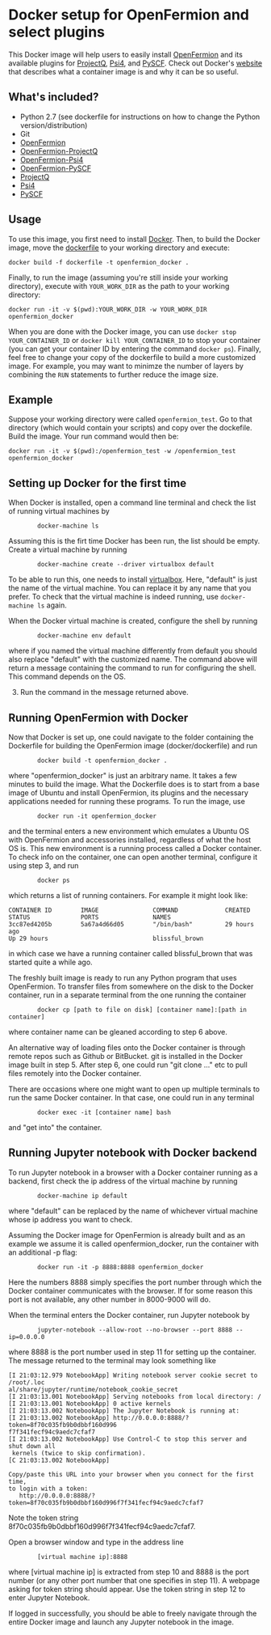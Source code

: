 # Docker setup for OpenFermion and select plugins

This Docker image will help users to easily install [OpenFermion](https://github.com/quantumlib/OpenFermion) and its available plugins for [ProjectQ](https://github.com/ProjectQ-Framework/ProjectQ), [Psi4](https://github.com/quantumlib/OpenFermion-Psi4), and [PySCF](https://github.com/quantumlib/OpenFermion-PySCF). Check out Docker's [website](https://www.docker.com/what-container) that describes what a container image is and why it can be so useful.


## What's included?

- Python 2.7 (see dockerfile for instructions on how to change the Python version/distribution)
- Git
- [OpenFermion](https://github.com/quantumlib/OpenFermion)
- [OpenFermion-ProjectQ](https://github.com/quantumlib/OpenFermion-ProjectQ)
- [OpenFermion-Psi4](https://github.com/quantumlib/OpenFermion-Psi4)
- [OpenFermion-PySCF](https://github.com/quantumlib/OpenFermion-PySCF)
- [ProjectQ](https://projectq.ch)
- [Psi4](http://www.psicode.org)
- [PySCF](https://github.com/sunqm/pyscf)


## Usage

To use this image, you first need to install [Docker](https://www.docker.com/).
Then, to build the Docker image, move the
[dockerfile](https://github.com/quantumlib/OpenFermion/blob/master/docker/dockerfile)
to your working directory and execute:

```
docker build -f dockerfile -t openfermion_docker .
```

Finally, to run the image (assuming you're still inside your working directory), execute with `YOUR_WORK_DIR` as the path to your working directory:

```
docker run -it -v $(pwd):YOUR_WORK_DIR -w YOUR_WORK_DIR openfermion_docker
```

When you are done with the Docker image, you can use `docker stop
YOUR_CONTAINER_ID` or `docker kill YOUR_CONTAINER_ID` to stop your container
(you can get your container ID by entering the command `docker ps`). Finally,
feel free to change your copy of the dockerfile to build a more customized
image. For example, you may want to minimze the number of layers by combining the `RUN` statements to further reduce the image size.


## Example

Suppose your working directory were called `openfermion_test`. Go to that
directory (which would contain your scripts) and copy over the dockefile. Build the image. Your run command would then be:

```
docker run -it -v $(pwd):/openfermion_test -w /openfermion_test openfermion_docker
```


## Setting up Docker for the first time


When Docker is installed, open a command line terminal and check the list of
running virtual machines by

```
        docker-machine ls
```

Assuming this is the firt time Docker has been run, the list should be empty.
Create a virtual machine by running

```
        docker-machine create --driver virtualbox default
```

To be able to run this, one needs to install
[virtualbox](https://www.virtualbox.org/wiki/Downloads).
Here, "default" is just the name of the virtual machine. You can replace it by
any name that you prefer. To check that the virtual machine is indeed running,
use `docker-machine ls` again.

When the Docker virtual machine is created, configure the shell by running

```
        docker-machine env default
```

where if you named the virtual machine differently from default you should also
replace "default" with the customized name. The command above will return a
message containing the command to run for configuring the shell. This command
depends on the OS.

3. Run the command in the message returned above.


## Running OpenFermion with Docker

Now that Docker is set up, one could navigate to the folder containing the
Dockerfile for building the OpenFermion image (docker/dockerfile) and run

```
        docker build -t openfermion_docker .
```

where "openfermion_docker" is just an arbitrary name.
It takes a few minutes to build the image. What the Dockerfile does is to
start from a base image of Ubuntu and install OpenFermion, its plugins and the
necessary applications needed for running these programs. To run the image, use

```
        docker run -it openfermion_docker
```

and the terminal enters a new environment which emulates a Ubuntu OS with
OpenFermion and accessories installed, regardless of what the host OS is. This
new environment is a running process called a Docker container. To check info
on the container, one can open another terminal, configure it using step 3, and
run

```
        docker ps
```

which returns a list of running containers. For example it might look like:

```
CONTAINER ID        IMAGE               COMMAND             CREATED
STATUS              PORTS               NAMES
3cc87ed4205b        5a67a4d66d05        "/bin/bash"         29 hours ago
Up 29 hours                             blissful_brown
```

in which case we have a running container called blissful_brown that was
started quite a while ago.

The freshly built image is ready to run any Python program that uses
OpenFermion. To transfer files from somewhere on the disk to the Docker
container, run in a separate terminal from the one running the container

```
        docker cp [path to file on disk] [container name]:[path in container]
```

where container name can be gleaned according to step 6 above.

An alternative way of loading files onto the Docker container is through
remote repos such as Github or BitBucket. git is installed in the Docker image
built in step 5. After step 6, one could run "git clone ..." etc to pull files
remotely into the Docker container.

There are occasions where one might want to open up multiple terminals to
run the same Docker container. In that case, one could run in any terminal

```
        docker exec -it [container name] bash
```

and "get into" the container.

## Running Jupyter notebook with Docker backend

To run Jupyter notebook in a browser with a Docker container running as a
backend, first check the ip address of the virtual machine by running

```
        docker-machine ip default
```

where "default" can be replaced by the name of whichever virtual machine whose
ip address you want to check.

Assuming the Docker image for OpenFermion is already built and as an
example we assume it is called openfermion_docker, run the container with an
additional -p flag:

```
        docker run -it -p 8888:8888 openfermion_docker
```

Here the numbers 8888 simply specifies the port number through which the Docker
container communicates with the browser. If for some reason this port is not
available, any other number in 8000-9000 will do.

When the terminal enters the Docker container, run Jupyter notebook by

```
        jupyter-notebook --allow-root --no-browser --port 8888 --ip=0.0.0.0
```

where 8888 is the port number used in step 11 for setting up the container.
The message returned to the terminal may look something like

```
[I 21:03:12.979 NotebookApp] Writing notebook server cookie secret to /root/.loc
al/share/jupyter/runtime/notebook_cookie_secret
[I 21:03:13.001 NotebookApp] Serving notebooks from local directory: /
[I 21:03:13.001 NotebookApp] 0 active kernels
[I 21:03:13.002 NotebookApp] The Jupyter Notebook is running at:
[I 21:03:13.002 NotebookApp] http://0.0.0.0:8888/?token=8f70c035fb9b0dbbf160d996
f7f341fecf94c9aedc7cfaf7
[I 21:03:13.002 NotebookApp] Use Control-C to stop this server and shut down all
 kernels (twice to skip confirmation).
[C 21:03:13.002 NotebookApp]

Copy/paste this URL into your browser when you connect for the first time,
to login with a token:
   http://0.0.0.0:8888/?token=8f70c035fb9b0dbbf160d996f7f341fecf94c9aedc7cfaf7
```

Note the token string 8f70c035fb9b0dbbf160d996f7f341fecf94c9aedc7cfaf7.

Open a browser window and type in the address line

```
        [virtual machine ip]:8888
```

where [virtual machine ip] is extracted from step 10 and 8888 is the port
number (or any other port number that one specifies in step 11). A webpage
asking for token string should appear. Use the token string in step 12 to
enter Jupyter Notebook.

If logged in successfully, you should be able to freely navigate through
the entire Docker image and launch any Jupyter notebook in the image.
